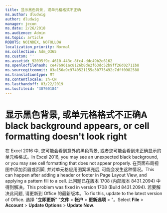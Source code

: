 ```yaml
---
title: 显示黑色背景, 或单元格格式不正确
ms.author: dludwig
author: dludwig
manager: jecon
ms.date: 2/26/2018
ms.audience: Admin
ms.topic: article
ROBOTS: NOINDEX, NOFOLLOW
localization_priority: Normal
ms.collection: Adm_O365
ms.custom: ''
ms.assetid: 92095f9c-4610-443c-8fc4-ddc49b2e6162
ms.openlocfilehash: ce476961ac8126b8de2f63dc52b9ff26d02711b8
ms.sourcegitcommit: 03a156a9c9740521155a30775492c7dff0982588
ms.translationtype: MT
ms.contentlocale: zh-CN
ms.lasthandoff: 03/22/2019
ms.locfileid: "30760184"
---
```

# <a name="a-black-background-appears-or-cell-formatting-doesnt-look-right"></a><span data-ttu-id="9a97b-102">显示黑色背景, 或单元格格式不正确</span><span class="sxs-lookup"><span data-stu-id="9a97b-102">A black background appears, or cell formatting doesn't look right</span></span>

<span data-ttu-id="9a97b-103">在 Excel 2016 中, 您可能会看到意外的黑色背景, 或者您可能会看到未正确显示的单元格格式。</span><span class="sxs-lookup"><span data-stu-id="9a97b-103">In Excel 2016, you may see an unexpected black background, or you may see cell formatting that does not appear properly.</span></span> <span data-ttu-id="9a97b-104">在页面布局视图中添加页眉或页脚, 并对单元格应用图案填充后, 可能会发生这种情况。</span><span class="sxs-lookup"><span data-stu-id="9a97b-104">This can happen after adding a header or footer in Page Layout View, and applying a pattern fill to a cell.</span></span> <span data-ttu-id="9a97b-105">此问题已在版本 1708 (内部版本 8431.2094) 中得到解决。</span><span class="sxs-lookup"><span data-stu-id="9a97b-105">This problem was fixed in version 1708 (Build 8431.2094).</span></span> <span data-ttu-id="9a97b-106">若要解决此问题, 请更新到 Office 的最新版本。</span><span class="sxs-lookup"><span data-stu-id="9a97b-106">To fix this, update to the latest version of Office.</span></span> <span data-ttu-id="9a97b-107">选择 "**立即更新**" "**文件** \> **帐户** \> **更新选项** \> "。</span><span class="sxs-lookup"><span data-stu-id="9a97b-107">Select **File** \> **Account** \> **Update Options** \> **Update Now**.</span></span>
  

